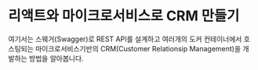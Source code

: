 # 리액트와 마이크로서비스로 CRM 만들기

여기서는 스웨거(Swagger)로 REST API를 설계하고 여러개의 도커 컨테이너에서 호스팅되는 마이크로서비스기반의 CRM(Customer Relationsip Management)을 개발하는 방법을 알아봅니다.

